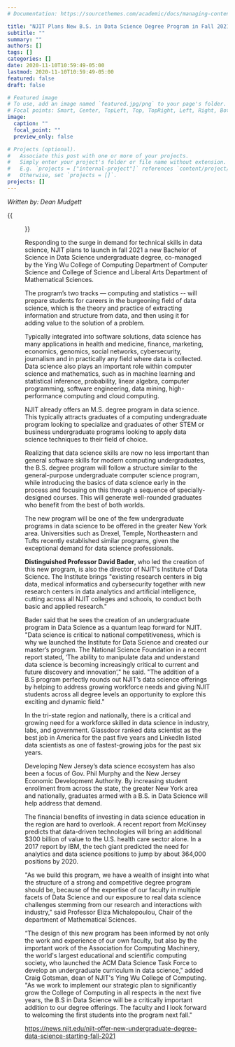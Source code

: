 ```yaml
---
# Documentation: https://sourcethemes.com/academic/docs/managing-content/

title: "NJIT Plans New B.S. in Data Science Degree Program in Fall 2021"
subtitle: ""
summary: ""
authors: []
tags: []
categories: []
date: 2020-11-10T10:59:49-05:00
lastmod: 2020-11-10T10:59:49-05:00
featured: false
draft: false

# Featured image
# To use, add an image named `featured.jpg/png` to your page's folder.
# Focal points: Smart, Center, TopLeft, Top, TopRight, Left, Right, BottomLeft, Bottom, BottomRight.
image:
  caption: ""
  focal_point: ""
  preview_only: false

# Projects (optional).
#   Associate this post with one or more of your projects.
#   Simply enter your project's folder or file name without extension.
#   E.g. `projects = ["internal-project"]` references `content/project/deep-learning/index.md`.
#   Otherwise, set `projects = []`.
projects: []
---
```


*Written by: Dean Mudgett*

{{<figure src="iStock-850494242.jpg">}}

Responding to the surge in demand for technical skills in data science, NJIT plans to launch in fall 2021 a new Bachelor of Science in Data Science undergraduate degree, co-managed by the Ying Wu College of Computing Department of Computer Science and College of Science and Liberal Arts Department of Mathematical Sciences. 

The program’s two tracks — computing and statistics -- will prepare students for careers in the burgeoning field of data science, which is the theory and practice of extracting information and structure from data, and then using it for adding value to the solution of a problem.

Typically integrated into software solutions, data science has many applications in health and medicine, finance, marketing, economics, genomics, social networks, cybersecurity, journalism and in practically any field where data is collected. Data science also plays an important role within computer science and mathematics, such as in machine learning and statistical inference, probability, linear algebra, computer programming, software engineering, data mining, high-performance computing and cloud computing. 

NJIT already offers an M.S. degree program in data science. This typically attracts graduates of a computing undergraduate program looking to specialize and graduates of other STEM or business undergraduate programs looking to apply data science techniques to their field of choice.

Realizing that data science skills are now no less important than general software skills for modern computing undergraduates, the B.S. degree program will follow a structure similar to the general-purpose undergraduate computer science program, while introducing the basics of data science early in the process and focusing on this through a sequence of specially-designed courses. This will generate well-rounded graduates who benefit from the best of both worlds. 

The new program will be one of the few undergraduate programs in data science to be offered in the greater New York area. Universities such as Drexel, Temple, Northeastern and Tufts recently established similar programs, given the exceptional demand for data science professionals.

**Distinguished Professor David Bader**, who led the creation of this new program, is also the director of NJIT's Institute of Data Science. The Institute brings "existing research centers in big data, medical informatics and cybersecurity together with new research centers in data analytics and artificial intelligence, cutting across all NJIT colleges and schools, to conduct both basic and applied research."

Bader said that he sees the creation of an undergraduate program in Data Science as a quantum leap forward for NJIT. "Data science is critical to national competitiveness, which is why we launched the Institute for Data Science and created our master’s program. The National Science Foundation in a recent report stated, ‘The ability to manipulate data and understand data science is becoming increasingly critical to current and future discovery and innovation’," he said. "The addition of a B.S program perfectly rounds out NJIT’s data science offerings by helping to address growing workforce needs and giving NJIT students across all degree levels an opportunity to explore this exciting and dynamic field."

In the tri-state region and nationally, there is a critical and growing need for a workforce skilled in data science in industry, labs, and government. Glassdoor ranked data scientist as the best job in America for the past five years and LinkedIn listed data scientists as one of fastest-growing jobs for the past six years.

Developing New Jersey’s data science ecosystem has also been a focus of Gov. Phil Murphy and the New Jersey Economic Development Authority. By increasing student enrollment from across the state, the greater New York area and nationally, graduates armed with a B.S. in Data Science will help address that demand.

The financial benefits of investing in data science education in the region are hard to overlook. A recent report from McKinsey predicts that data-driven technologies will bring an additional $300 billion of value to the U.S. health care sector alone. In a 2017 report by IBM, the tech giant predicted the need for analytics and data science positions to jump by about 364,000 positions by 2020. 

"As we build this program, we have a wealth of insight into what the structure of a strong and competitive degree program should be, because of the expertise of our faculty in multiple facets of Data Science and our exposure to real data science challenges stemming from our research and interactions with industry," said Professor Eliza Michalopoulou, Chair of the department of Mathematical Sciences.

“The design of this new program has been informed by not only the work and experience of our own faculty, but also by the important work of the Association for Computing Machinery, the world's largest educational and scientific computing society, who launched the ACM Data Science Task Force to develop an undergraduate curriculum in data science," added Craig Gotsman, dean of NJIT's Ying Wu College of Computing. "As we work to implement our strategic plan to significantly grow the College of Computing in all respects in the next five years, the B.S in Data Science will be a critically important addition to our degree offerings. The faculty and I look forward to welcoming the first students into the program next fall."

https://news.njit.edu/njit-offer-new-undergraduate-degree-data-science-starting-fall-2021
